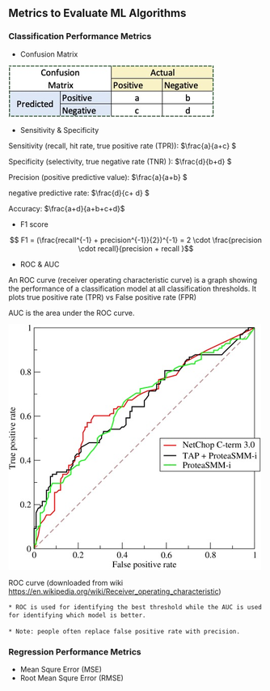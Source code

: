 ## Metrics to Evaluate ML Algorithms

### Classification Performance Metrics

* Confusion Matrix

![Alt text](../figures/ConfusionMatrix.jpg?raw=true "Confusion Matrix") 

* Sensitivity & Specificity

Sensitivity (recall, hit rate, true positive rate (TPR)):     $\frac{a}{a+c} $

Specificity (selectivity, true negative rate (TNR) ): $\frac{d}{b+d} $

Precision (positive predictive value): $\frac{a}{a+b} $

negative predictive rate: $\frac{d}{c+ d} $

Accuracy: $\frac{a+d}{a+b+c+d}$ 

* F1 score

$$ F1 = (\frac{recall^{-1} + precision^{-1}}{2})^{-1} = 2 \cdot \frac{precision \cdot recall}{precision + recall }$$

* ROC & AUC

An ROC curve (receiver operating characteristic curve) is a graph showing the performance of a classification model at all classification thresholds. It plots true positive rate (TPR) vs False positive rate (FPR)

AUC is the area under the ROC curve.

![Alt text](../figures/ROC.jpg?raw=true "ROC curve")

ROC curve (downloaded from wiki https://en.wikipedia.org/wiki/Receiver_operating_characteristic)

    * ROC is used for identifying the best threshold while the AUC is used for identifying which model is better.

    * Note: people often replace false positive rate with precision.


### Regression Performance Metrics
* Mean Squre Error (MSE)
* Root Mean Squre Error (RMSE)